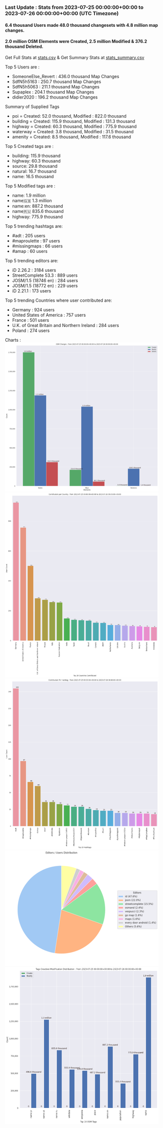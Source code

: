 ### Last Update : Stats from 2023-07-25 00:00:00+00:00 to 2023-07-26 00:00:00+00:00 (UTC Timezone)

#### 6.4 thousand Users made 48.0 thousand changesets with 4.8 million map changes.
#### 2.0 million OSM Elements were Created, 2.5 million Modified & 376.2 thousand Deleted.
Get Full Stats at [stats.csv](/stats/Global/Daily/stats.csv)
 & Get Summary Stats at [stats_summary.csv](/stats/Global/Daily/stats_summary.csv)

Top 5 Users are : 
- SomeoneElse_Revert : 436.0 thousand Map Changes
- SdfN5h5163 : 250.7 thousand Map Changes
- SdfN5h5063 : 211.1 thousand Map Changes
- Supaplex : 204.1 thousand Map Changes
- didier2020 : 196.2 thousand Map Changes

Summary of Supplied Tags
- poi = Created: 52.0 thousand, Modified : 822.0 thousand
- building = Created: 115.9 thousand, Modified : 131.3 thousand
- highway = Created: 60.3 thousand, Modified : 775.9 thousand
- waterway = Created: 3.8 thousand, Modified : 31.5 thousand
- amenity = Created: 8.5 thousand, Modified : 117.6 thousand


Top 5 Created tags are :
- building: 115.9 thousand
- highway: 60.3 thousand
- source: 29.8 thousand
- natural: 16.7 thousand
- name: 16.5 thousand


Top 5 Modified tags are :
- name: 1.9 million
- name:uk: 1.3 million
- name:en: 887.2 thousand
- name:ru: 835.6 thousand
- highway: 775.9 thousand


Top 5 trending hashtags are:
- #adt : 205 users
- #maproulette : 97 users
- #missingmaps : 66 users
- #amap : 60 users


Top 5 trending editors are:
- iD 2.26.2 : 3184 users
- StreetComplete 53.3 : 889 users
- JOSM/1.5 (18746 en) : 284 users
- JOSM/1.5 (18772 en) : 229 users
- iD 2.21.1 : 173 users


Top 5 trending Countries where user contributed are:
- Germany : 924 users
- United States of America : 757 users
- France : 501 users
- U.K. of Great Britain and Northern Ireland : 284 users
- Poland : 274 users


 Charts : 
![Alt text](./stats_osm_changes.png) 
![Alt text](./stats_users_per_country.png) 
![Alt text](./stats_users_per_hashtag.png) 
![Alt text](./stats_editors_pie_chart.png) 
![Alt text](./stats_tags.png) 
